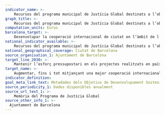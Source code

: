 ```yaml
---
indicator_name: >-
    Recursos del programa municipal de Justícia Global destinats a l’objectiu de millorar l’alimentació i la producció agropecuària
graph_title: >-
    Recursos del programa municipal de Justícia Global destinats a l’objectiu de millorar l’alimentació i la producció agropecuària
computation_units: Euros
barcelona_target: >-
    Desenvolupar la cooperació internacional de ciutat en l’àmbit de l’alimentació i l’agricultura urbana
national_indicator_available: >-
    Recursos del programa municipal de Justícia Global destinats a l’objectiu de millorar l’alimentació i la producció agropecuària
national_geographical_coverage: Ciutat de Barcelona
source_organisation_1: Ajuntament de Barcelona
target_line_2030: >-
    Mantenir l’esforç pressupostari en els projectes realitzats en països receptors d’Ajut Oficial al Desenvolupament per fomentar la sobirania alimentària a través de l’agricultura urbana, sostenible, comunitària i de caràcter social
target_name: >-
    Augmentar, fins i tot mitjançant una major cooperació internacional, les inversions en infraestructura rural, investigació i serveis d’extensió agrícola, desenvolupament tecnològic i bancs de gens de plantes i bestiar per tal de millorar la capacitat de producció agropecuària en els països en desenvolupament, particularment en els països menys avançats
indicator_definition:
goal_meta_link_text: Metadades dels Objetius de Desenvolupament Sostenible de les Nacions Unides (pdf 894kB)
source_periodicity_1: Dades disponibles anualment
source_url_text_1: >-
    Memòria del Programa de Justícia Global
source_other_info_1: >-
  Ajuntament de Barcelona
---
```

